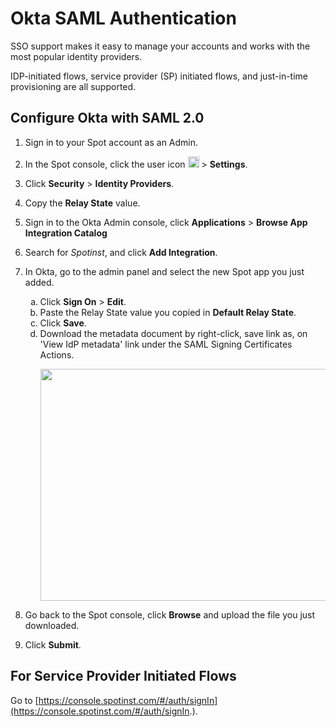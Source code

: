 # Okta SAML Authentication

SSO support makes it easy to manage your accounts and works with the most popular identity providers.

IDP-initiated flows, service provider (SP) initiated flows, and just-in-time provisioning are all supported.

## Configure Okta with SAML 2.0

1. Sign in to your Spot account as an Admin.
2. In the Spot console, click the user icon <img height="18" src="https://docs.spot.io/administration/_media/usericon.png" />  > **Settings**.
3. Click **Security** > **Identity Providers**.
4. Copy the **Relay State** value.
5. Sign in to the Okta Admin console, click **Applications** > **Browse App Integration Catalog**
6. Search for <i>Spotinst</i>, and click **Add Integration**.
7. In Okta, go to the admin panel and select the new Spot app you just added.
   <ol style="list-style-type: lower-alpha;">
   <li>Click <b>Sign On</b> > <b>Edit</b>.</li>
   <li>Paste the Relay State value you copied in <b>Default Relay State</b>.</li>
   <li>Click <b>Save</b>.</li>
   <li>Download the metadata document by right-click, save link as, on 'View IdP metadata' link under the SAML Signing Certificates Actions.
      
   <img src="/administration/_media/okta-saml-04.png" width="934" height="371" /></li>
   </ol>

8. Go back to the Spot console, click **Browse** and upload the file you just downloaded.
9. Click **Submit**.

## For Service Provider Initiated Flows

Go to [https://console.spotinst.com/#/auth/signIn](https://console.spotinst.com/#/auth/signIn.).
